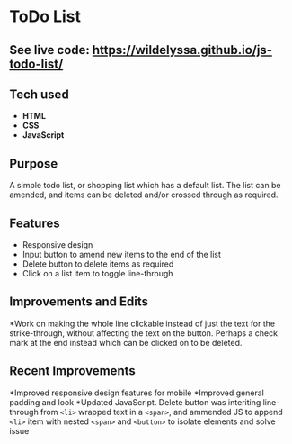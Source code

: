 # ToDo List

## See live code: https://wildelyssa.github.io/js-todo-list/

## Tech used
* **HTML**
* **CSS**
* **JavaScript**

## Purpose
A simple todo list, or shopping list which has a default list. The list can be amended, and items can be deleted and/or crossed through as required. 

## Features
* Responsive design
* Input button to amend new items to the end of the list
* Delete button to delete items as required
* Click on a list item to toggle line-through

## Improvements and Edits
*Work on making the whole line clickable instead of just the text for the strike-through, without affecting the text on the button. Perhaps a check mark at the end instead which can be clicked on to be deleted. 

## Recent Improvements
*Improved responsive design features for mobile
*Improved general padding and look
*Updated JavaScript. Delete button was interiting line-through from `<li>` wrapped text in a `<span>`, and ammended JS to append `<li>` item with nested `<span>` and `<button>` to isolate elements and solve issue




